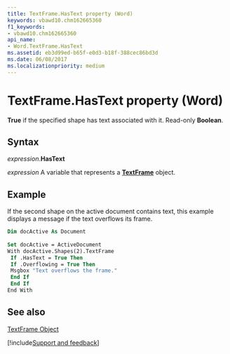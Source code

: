 ```yaml
---
title: TextFrame.HasText property (Word)
keywords: vbawd10.chm162665360
f1_keywords:
- vbawd10.chm162665360
api_name:
- Word.TextFrame.HasText
ms.assetid: eb3d99ed-b65f-e0d3-b18f-388cec86bd3d
ms.date: 06/08/2017
ms.localizationpriority: medium
---
```



# TextFrame.HasText property (Word)

 **True** if the specified shape has text associated with it. Read-only **Boolean**.


## Syntax

_expression_.**HasText**

_expression_ A variable that represents a **[TextFrame](Word.TextFrame.md)** object.


## Example

If the second shape on the active document contains text, this example displays a message if the text overflows its frame.


```vb
Dim docActive As Document 
 
Set docActive = ActiveDocument 
With docActive.Shapes(2).TextFrame 
 If .HasText = True Then 
 If .Overflowing = True Then 
 Msgbox "Text overflows the frame." 
 End If 
 End If 
End With
```


## See also


[TextFrame Object](Word.TextFrame.md)

[!include[Support and feedback](~/includes/feedback-boilerplate.md)]